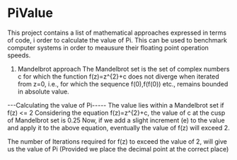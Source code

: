 # PiValue
This project contains a list of mathematical approaches expressed in terms of code, i order to calculate the value of Pi. This can be used to benchmark computer systems in order to meausure their floating point operation speeds.

1. Mandelbrot approach
The Mandelbrot set is the set of complex numbers c for which the function f(z)=z^{2}+c
does not diverge when iterated from z=0, i.e.,
for which the sequence f(0),f(f(0)) etc., remains bounded in absolute value.

---Calculating the value of Pi-----
The value lies within a Mandelbrot set if f(z) <= 2
Considering the equation f(z)=z^{2}+c, the value of c at the cusp of Mandelbrot set is 0.25
Now, if we add a slight increment (e) to the value and apply it to the above equation, eventually the value of f(z)
will exceed 2.

The number of Iterations required for f(z) to exceed the value of 2, will give us the value of Pi (Provided we place
the decimal point at the correct place)
